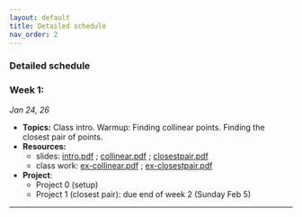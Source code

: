 ```yaml
---
layout: default 
title: Detailed schedule
nav_order: 2
---
```



### Detailed schedule 

### Week 1:

_Jan 24, 26_

- __Topics:__ Class intro. Warmup: Finding collinear points. Finding the closest pair of points. 
- __Resources:__ 
  - slides: [intro.pdf]() ;  [collinear.pdf]() ;  [closestpair.pdf]()
  - class work: [ex-collinear.pdf]() ;  [ex-closestpair.pdf]()
- __Project__: 
  - Project 0 (setup)
  - Project 1 (closest pair): due end of week 2 (Sunday Feb 5)


  
***


